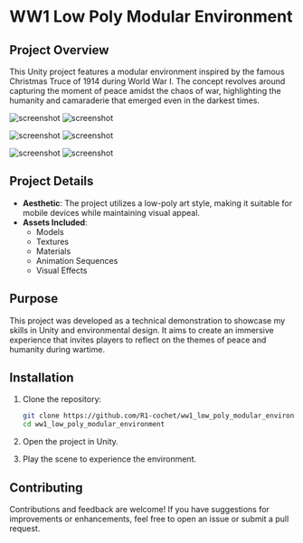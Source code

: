 # WW1 Low Poly Modular Environment

## Project Overview

This Unity project features a modular environment inspired by the famous Christmas Truce of 1914 during World War I. The concept revolves around capturing the moment of peace amidst the chaos of war, highlighting the humanity and camaraderie that emerged even in the darkest times.

![screenshot](https://imgur.com/gPZTsEf.jpg)
![screenshot](https://imgur.com/clyUilE.jpg)

![screenshot](https://imgur.com/Ywx1dFb.jpg)
![screenshot](https://imgur.com/VzObN0t.jpg)

![screenshot](https://imgur.com/KbRTWN5.jpg)
![screenshot](https://imgur.com/gORtCtl.jpg)



## Project Details

- **Aesthetic**: The project utilizes a low-poly art style, making it suitable for mobile devices while maintaining visual appeal.
- **Assets Included**: 
  - Models
  - Textures
  - Materials
  - Animation Sequences
  - Visual Effects

## Purpose

This project was developed as a technical demonstration to showcase my skills in Unity and environmental design. It aims to create an immersive experience that invites players to reflect on the themes of peace and humanity during wartime.

## Installation

1. Clone the repository:
   ```bash
   git clone https://github.com/R1-cochet/ww1_low_poly_modular_environment.git
   cd ww1_low_poly_modular_environment

2. Open the project in Unity.

3. Play the scene to experience the environment.

## Contributing

Contributions and feedback are welcome! If you have suggestions for improvements or enhancements, feel free to open an issue or submit a pull request.
